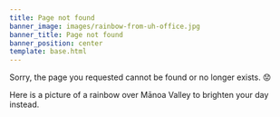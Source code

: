 ```yaml
---
title: Page not found
banner_image: images/rainbow-from-uh-office.jpg
banner_title: Page not found
banner_position: center
template: base.html
---
```


<div class="text-center">

<p class="lead mb-5">
Sorry, the page you requested cannot be found or no longer exists. 😟
</p>

Here is a picture of a rainbow over Mānoa Valley to brighten your day instead.

</div>
